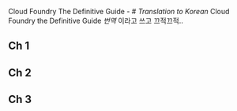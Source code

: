 Cloud Foundry The Definitive Guide - # *Translation to Korean*
Cloud Foundry the Definitive Guide *번역* 이라고 쓰고 끄적끄적..


## Ch 1 
## Ch 2 
## Ch 3
